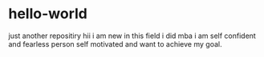 # hello-world
just another repositiry
hii i am new in this field
i did mba
i am self confident and fearless person
self motivated and want to achieve my goal.
